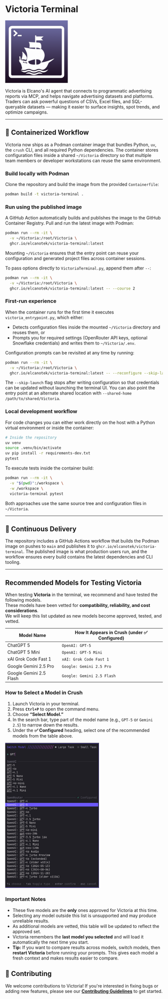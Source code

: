 # Victoria Terminal

<img src="assets/VictoriaTerminal.png" alt="Victoria Icon" width="200" />

Victoria is Elcano's AI agent that connects to programmatic advertising reports via MCP, and helps navigate advertising datasets and platforms. Traders can ask powerful questions of CSVs, Excel files, and SQL-queryable datasets — making it easier to surface insights, spot trends, and optimize campaigns.

---

## 🚢 Containerized Workflow

Victoria now ships as a Podman container image that bundles Python, `uv`, the `crush` CLI, and all required Python dependencies. The container stores configuration files inside a shared `~/Victoria` directory so that multiple team members or developer workstations can reuse the same environment.

### Build locally with Podman

Clone the repository and build the image from the provided `Containerfile`:

```bash
podman build -t victoria-terminal .
```

### Run using the published image

A GitHub Action automatically builds and publishes the image to the GitHub Container Registry. Pull and run the latest image with Podman:

```bash
podman run --rm -it \
  -v ~/Victoria:/root/Victoria \
  ghcr.io/elcanotek/victoria-terminal:latest
```

Mounting `~/Victoria` ensures that the entry point can reuse your configuration and generated project files across container sessions.

To pass options directly to `VictoriaTerminal.py`, append them after `--`:

```bash
podman run --rm -it \
  -v ~/Victoria:/root/Victoria \
  ghcr.io/elcanotek/victoria-terminal:latest -- --course 2
```

### First-run experience

When the container runs for the first time it executes `victoria_entrypoint.py`, which either:

* Detects configuration files inside the mounted `~/Victoria` directory and reuses them, or
* Prompts you for required settings (OpenRouter API keys, optional Snowflake credentials) and writes them to `~/Victoria/.env`.

Configuration prompts can be revisited at any time by running:

```bash
podman run --rm -it \
  -v ~/Victoria:/root/Victoria \
  ghcr.io/elcanotek/victoria-terminal:latest -- --reconfigure --skip-launch
```

The `--skip-launch` flag stops after writing configuration so that credentials can be updated without launching the terminal UI. You can also point the entry point at an alternate shared location with `--shared-home /path/to/shared/Victoria`.

### Local development workflow

For code changes you can either work directly on the host with a Python virtual environment or inside the container:

```bash
# Inside the repository
uv venv
source .venv/bin/activate
uv pip install -r requirements-dev.txt
pytest
```

To execute tests inside the container build:

```bash
podman run --rm -it \
  -v "$(pwd)":/workspace \
  -w /workspace \
  victoria-terminal pytest
```

Both approaches use the same source tree and configuration files in `~/Victoria`.

---

## 🤖 Continuous Delivery

The repository includes a GitHub Actions workflow that builds the Podman image on pushes to `main` and publishes it to `ghcr.io/elcanotek/victoria-terminal`. The published image is what production users run, and the workflow ensures every build contains the latest dependencies and CLI tooling.

---

## Recommended Models for Testing Victoria

When testing **Victoria** in the terminal, we recommend and have tested the following models.  
These models have been vetted for **compatibility, reliability, and cost considerations**.  
We will keep this list updated as new models become approved, tested, and vetted.

| **Model Name**           | **How It Appears in Crush (under ✅ Configured)** |
|---------------------------|--------------------------------------------------|
| ChatGPT 5                | `OpenAI: GPT-5`                                   |
| ChatGPT 5 Mini           | `OpenAI: GPT-5 Mini`                              |
| xAI Grok Code Fast 1     | `xAI: Grok Code Fast 1`                           |
| Google Gemini 2.5 Pro    | `Google: Gemini 2.5 Pro`                          |
| Google Gemini 2.5 Flash  | `Google: Gemini 2.5 Flash`                        |

### How to Select a Model in Crush
1. Launch Victoria in your terminal.  
2. Press **`Ctrl+P`** to open the command menu.  
3. Choose **“Select Model.”**  
4. In the search bar, type part of the model name (e.g., `GPT-5` or `Gemini 2.5`) to narrow down the results.  
5. Under the **✅ Configured** heading, select one of the recommended models from the table above.  

<p align="left">
  <img src="assets/select_model.png" alt="Select Model in Crush" width="300"/>
</p>

### Important Notes
- These five models are the **only** ones approved for Victoria at this time.
- Selecting any model outside this list is unsupported and may produce unreliable results.  
- As additional models are vetted, this table will be updated to reflect the approved set.
- Victoria remembers the **last model you selected** and will load it automatically the next time you start.
- **Tip:** If you want to compare results across models, switch models, then **restart Victoria** before running your prompts. This gives each model a fresh context and makes results easier to compare.  

## 🤝 Contributing

We welcome contributions to Victoria! If you're interested in fixing bugs or adding new features, please see our [**Contributing Guidelines**](CONTRIBUTING.md) to get started.
